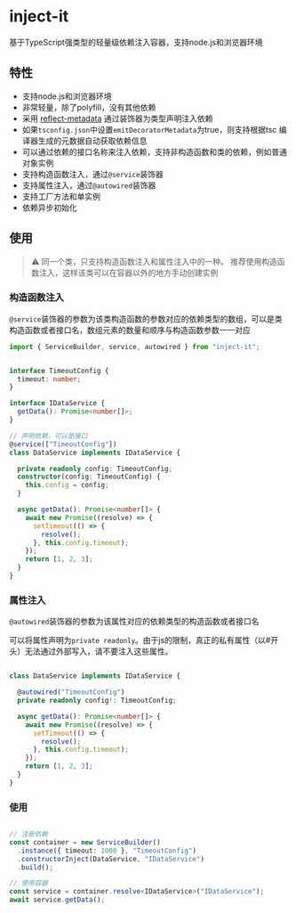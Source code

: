 # inject-it

基于TypeScript强类型的轻量级依赖注入容器，支持node.js和浏览器环境

## 特性

* 支持node.js和浏览器环境
* 非常轻量，除了polyfill，没有其他依赖
* 采用 [reflect-metadata](https://github.com/rbuckton/ReflectDecorators) 通过装饰器为类型声明注入依赖
* 如果`tsconfig.json`中设置`emitDecoratorMetadata`为true，则支持根据tsc 编译器生成的元数据自动获取依赖信息
* 可以通过依赖的接口名称来注入依赖，支持非构造函数和类的依赖，例如普通对象实例
* 支持构造函数注入，通过`@service`装饰器
* 支持属性注入，通过`@autowired`装饰器
* 支持工厂方法和单实例
* 依赖异步初始化

## 使用

> ⚠️ 同一个类，只支持构造函数注入和属性注入中的一种。
推荐使用构造函数注入，这样该类可以在容器以外的地方手动创建实例

### 构造函数注入

`@service`装饰器的参数为该类构造函数的参数对应的依赖类型的数组，可以是类构造函数或者接口名，数组元素的数量和顺序与构造函数参数一一对应

```typescript
import { ServiceBuilder, service, autowired } from "inject-it";


interface TimeoutConfig {
  timeout: number;
}

interface IDataService {
  getData(): Promise<number[]>;
}

// 声明依赖，可以是接口
@service(["TimeoutConfig"])
class DataService implements IDataService {

  private readonly config: TimeoutConfig;
  constructor(config: TimeoutConfig) {
    this.config = config;
  }

  async getData(): Promise<number[]> {
    await new Promise((resolve) => {
      setTimeout(() => {
        resolve();
      }, this.config.timeout);
    });
    return [1, 2, 3];
  }
}

```

### 属性注入

`@autowired`装饰器的参数为该属性对应的依赖类型的构造函数或者接口名

可以将属性声明为`private readonly`。由于js的限制，真正的私有属性（以#开头）无法通过外部写入，请不要注入这些属性。

```typescript

class DataService implements IDataService {

  @autowired("TimeoutConfig")
  private readonly config!: TimeoutConfig;

  async getData(): Promise<number[]> {
    await new Promise((resolve) => {
      setTimeout(() => {
        resolve();
      }, this.config.timeout);
    });
    return [1, 2, 3];
  }
}

```

### 使用

```typescript

// 注册依赖
const container = new ServiceBuilder()
  .instance({ timeout: 1000 }, "TimeoutConfig")
  .constructorInject(DataService, "IDataService")
  .build();

// 使用容器
const service = container.resolve<IDataService>("IDataService");
await service.getData();

```
